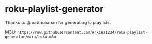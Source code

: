 # roku-playlist-generator
Thanks to @matthuisman for generating to playlists.

M3U: `https://raw.githubusercontent.com/Arkina1234/roku-playlist-generator/main/roku.m3u`
